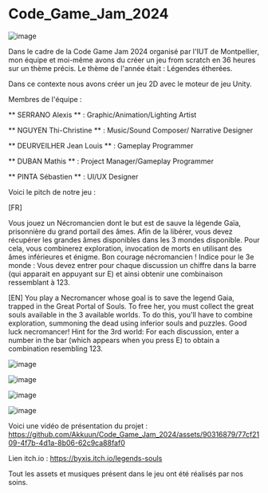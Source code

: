 # Code_Game_Jam_2024
![image](https://github.com/Akkuun/Code_Game_Jam_2024/assets/90316879/2a97fadd-601f-4967-b7dc-c499a876a61a)

Dans le cadre de la Code Game Jam 2024 organisé par l'IUT de Montpellier, mon équipe et moi-même avons du créer un jeu from scratch en 36 heures sur un thème précis.
Le thème de l'année était : Légendes étherées.

Dans ce contexte nous avons créer un jeu 2D avec le moteur de jeu Unity.


Membres de l'équipe :

** SERRANO Alexis ** : Graphic/Animation/Lighting Artist

** NGUYEN Thi-Christine ** :  Music/Sound Composer/ Narrative Designer

** DEURVEILHER Jean Louis ** : Gameplay Programmer

** DUBAN Mathis ** : Project Manager/Gameplay Programmer

** PINTA Sébastien ** : UI/UX Designer

Voici le pitch de notre jeu : 

[FR]

Vous jouez un Nécromancien dont le but est de sauve la légende Gaïa, prisonnière du grand portail des âmes.
Afin de la libérer, vous devez récupérer les grandes âmes disponibles dans les 3 mondes disponible.
Pour cela, vous combinerez exploration, invocation de morts en utilisant des âmes inférieures et énigme.
Bon courage nécromancien !
Indice pour le 3e monde : Vous devez entrer pour chaque discussion un chiffre dans la barre (qui apparait en appuyant sur E) et ainsi obtenir une combinaison ressemblant à 123.

[EN]
You play a Necromancer whose goal is to save the legend Gaia, trapped in the Great Portal of Souls.
To free her, you must collect the great souls available in the 3 available worlds.
To do this, you'll have to combine exploration, summoning the dead using inferior souls and puzzles.
Good luck necromancer!
Hint for the 3rd world: For each discussion, enter a number in the bar (which appears when you press E) to obtain a combination resembling 123.

![image](https://github.com/Akkuun/Code_Game_Jam_2024/assets/90316879/561c539f-6745-4001-b876-1324bc3b4852)

![image](https://github.com/Akkuun/Code_Game_Jam_2024/assets/90316879/6fbdb01f-5706-4cf5-b8a5-8f2d36f55ee5)

![image](https://github.com/Akkuun/Code_Game_Jam_2024/assets/90316879/8d38f4ab-8859-4f64-9e1d-c37fcd06c4e6)

![image](https://github.com/Akkuun/Code_Game_Jam_2024/assets/90316879/bdeb6e0c-c533-4e8b-92a8-50daa833541d)



 Voici une vidéo de présentation du projet : 
https://github.com/Akkuun/Code_Game_Jam_2024/assets/90316879/77cf2109-4f7b-4d1a-8b06-62c9ca88faf0

Lien itch.io : https://byxis.itch.io/legends-souls

Tout les assets et musiques présent dans le jeu ont été réalisés par nos soins.






